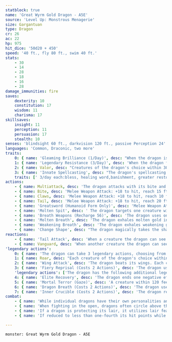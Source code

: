 ```yaml
---
statblock: true
name: 'Great Wyrm Gold Dragon - A5E'
source: 'Level Up: Monstrous Menagerie'
size: Gargantuan
type: Dragon
cr: 26
ac: 22
hp: 975
hit_dice: '50d20 + 450'
speed: '40 ft., fly 80 ft., swim 40 ft.'
stats:
    - 30
    - 14
    - 28
    - 18
    - 16
    - 28
damage_immunities: fire
saves:
    dexterity: 10
    constitution: 17
    wisdom: 11
    charisma: 17
skillsaves:
    insight: 11
    perception: 11
    persuasion: 17
    stealth: 10
senses: 'blindsight 60 ft., darkvision 120 ft., passive Perception 24'
languages: 'Common, Draconic, two more'
traits:
    0: { name: 'Gleaming Brilliance (1/Day)', desc: "When the dragon is first bloodied, it immediately recharges its breath weapon, if it's not already available. After doing so, the dragon's golden scales melt, coating its body in a layer of molten gold. A creature that touches the dragon or hits it with a melee attack for the first time on a turn takes 10 (3d6) fire damage." }
    1: { name: 'Legendary Resistance (3/Day)', desc: 'When the dragon fails a saving throw, it can choose to succeed instead. When it does, some of its scales fall away, forming pools of molten gold. If it has no more uses of this ability, its Armor Class is reduced to 20 until it finishes a long rest.' }
    2: { name: Valor, desc: "Creatures of the dragon's choice within 30 feet gain a +3 bonus to saving throws and are immune to the charmed and frightened conditions." }
    3: { name: 'Innate Spellcasting', desc: "The dragon's spellcasting ability is Charisma (save DC 25). It can innately cast the following spells, requiring no material components." }
    traits: [' 3/day each:bless, healing word,banishment, greater restoration', ' 1/day each:divine word, hallow, holy aura']
actions:
    - { name: Multiattack, desc: 'The dragon attacks with its bite and twice with its claws.' }
    - { name: Bite, desc: 'Melee Weapon Attack: +18 to hit, reach 15 ft., one target. Hit: 32 (4d10 + 10) piercing damage plus 9 (2d8) fire damage.' }
    - { name: Claws, desc: 'Melee Weapon Attack: +18 to hit, reach 10 ft., one target. Hit: 28 (4d8 + 10) slashing damage.' }
    - { name: Tail, desc: 'Melee Weapon Attack: +18 to hit, reach 20 ft., one target. Hit: 23 (3d8 + 10) bludgeoning damage, and the dragon pushes the target 10 feet away.' }
    - { name: 'Greatsword (Humanoid Form Only)', desc: 'Melee Weapon Attack: +18 to hit, reach 5 ft., one target. Hit: 17 (2d6 + 10) slashing damage.' }
    - { name: 'Molten Spit', desc: ' The dragon targets one creature within 60 feet, forcing it to make a DC 25 Dexterity saving throw. The creature takes 27 (5d10) fire damage on a failure or half on a success. Liquid gold pools in a 5-foot-square occupied by the creature and remains hot for 1 minute. A creature that ends its turn in the gold or enters it for the first time on a turn takes 22 (4d10) fire damage.' }
    - { name: 'Breath Weapons (Recharge 56)', desc: 'The dragon uses one of the following breath weapons:' }
    - { name: 'Molten Breath', desc: 'The dragon exhales molten gold in a 90-foot cone. Each creature in the area makes a DC 25 Dexterity saving throw, taking 88 (16d10) fire damage on a failed save or half damage on a success. A creature that fails the saving throw is covered in a shell of rapidly cooling gold, reducing its Speed to 0. A creature can use an action to break the shell, ending the effect.' }
    - { name: 'Weakening Breath', desc: 'The dragon exhales weakening gas in a 90-foot cone. Each creature in the area must succeed on a DC 25 Constitution saving throw or suffer disadvantage on weapon attack rolls for 1 minute. A weakened creature repeats the saving throw at the end of each of its turns, ending the effect on a success.' }
    - { name: 'Change Shape', desc: "The dragon magically takes the shape of a humanoid or beast, or changes back into its true form. It reverts to its true form if it dies. Any equipment it is wearing or carrying is absorbed or borne by the new form (dragon's choice). In the new form, the dragon's stats are unchanged except for its size. It can't use Molten Spit, Breath Weapons, Tail Attack, or Wing Attack except in dragon form. In beast form, it can attack only with its bite and claws, if appropriate to its form. If the beast form is Large or smaller, the reach of these attacks is reduced to 5 feet. In humanoid form, it can attack only with its greatsword." }
reactions:
    - { name: 'Tail Attack', desc: 'When a creature the dragon can see within 10 feet hits the dragon with a melee attack, the dragon makes a tail attack against it.' }
    - { name: Vanguard, desc: 'When another creature the dragon can see within 20 feet is hit by an attack, the dragon deflects the attack, turning the hit into a miss.' }
'legendary actions':
    0: { name: 'The dragon can take 3 legendary actions, choosing from the options below', desc: "Only one legendary action can be used at a time and only at the end of another creature's turn. It regains spent legendary actions at the start of its turn." }
    1: { name: Roar, desc: "Each creature of the dragon's choice within 120 feet that can hear it makes a DC 25 Charisma saving throw. On a failure, it is frightened for 1 minute. A creature repeats the saving throw at the end of its turns, ending the effect on itself on a success. When it succeeds on a saving throw or the effect ends for it, it is immune to Roar for 24 hours." }
    2: { name: 'Wing Attack', desc: 'The dragon beats its wings. Each creature within 15 feet makes a DC 26 Dexterity saving throw. On a failure, it is pushed 10 feet away and knocked prone. The dragon can then fly up to half its fly speed.' }
    3: { name: 'Fiery Reprisal (Costs 2 Actions)', desc: 'The dragon uses Molten Spit against the last creature to deal damage to it.' }
    'legendary actions': ['The dragon has the following additional legendary actions, which it can only use while bloodied:']
    4: { name: 'Elite Recovery', desc: 'The dragon ends one negative effect currently affecting it. It can do so as long as it has at least 1 hit point, even while unconscious or incapacitated.' }
    5: { name: 'Mortal Terror (Gaze)', desc: 'A creature within 120 feet makes a saving throw against Roar, even if it has already successfully saved within the past 24 hours.' }
    6: { name: 'Dragon Breath (Costs 2 Actions)', desc: 'The dragon uses its breath weapon.' }
    7: { name: 'Inner Crucible (Costs 2 Actions)', desc: 'The dragon recharges its breath weapon.' }
combat:
    - { name: 'While individual dragons have their own personalities and tactics, most rely heavily on their breath weapons', desc: 'They use them whenever they can, preferably from maximum distance and while flying above their enemies.' }
    - { name: 'When fighting in the open, dragons often circle above their enemies as they wait for their breath weapons to recharge', desc: "They only close to melee if their enemies deal significant damage with ranged attacks, or if they can savage an enemy cut off from its allies. Once bloodied, dragons become more aggressive, attacking with bite and claws when their breath weapons aren't available." }
    - { name: 'If a dragon is protecting its lair, it utilizes lair features, traps, allies, and architecture such as escape tunnels to keep up a hit-and-run fight, reappearing only when it has a fully-recharged breath weapon', desc: 'If the dragon is forced into melee combat, it uses its bite and claws against a single foe. If it has legendary actions like Roar and Wing Attack, it uses them to disperse its other enemies.' }
    - { name: 'If reduced to less than one-fourth its hit points while fighting in the open, a dragon flies away', desc: 'However, it fights to the death to defend its lair, unless it can regain the upper hand through tricks or bargains.' }

---
```

```statblock
monster: Great Wyrm Gold Dragon - A5E
```
